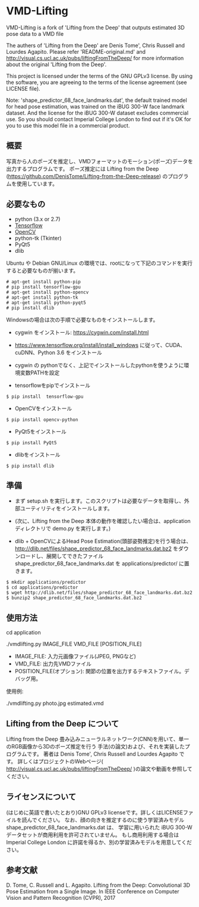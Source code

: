 # VMD-Lifting
VMD-Lifting is a fork of 'Lifting from the Deep' that outputs estimated 3D pose data to a VMD file

The authers of 'Lifting from the Deep' are Denis Tome', Chris Russell and Lourdes Agapito.
Please refer 'README-original.md' and http://visual.cs.ucl.ac.uk/pubs/liftingFromTheDeep/
for more information about the original 'Lifting from the Deep'.

This project is licensed under the terms of the GNU GPLv3 license. By using the software, you are agreeing to the terms of the license agreement (see LICENSE file).

Note: 'shape_predictor_68_face_landmarks.dat', the default trained model for head pose estimation,
was trained on the iBUG 300-W face landmark dataset. And the license for the iBUG 300-W dataset
excludes commercial use. So you should contact Imperial College London to find out if it's OK for
you to use this model file in a commercial product.

## 概要

写真から人のポーズを推定し、VMDフォーマットのモーション(ポーズ)データを出力するプログラムです。
ポーズ推定には Lifting from the Deep (https://github.com/DenisTome/Lifting-from-the-Deep-release)
のプログラムを使用しています。

## 必要なもの
- python (3.x or 2.7)
- [Tensorflow](https://www.tensorflow.org/)
- [OpenCV](http://opencv.org/)
- python-tk (Tkinter)
- PyQt5
- dlib

Ubuntu や Debian GNU/Linux の環境では、rootになって下記のコマンドを実行すると必要なものが揃います。

```
# apt-get install python-pip
# pip install tensorflow-gpu
# apt-get install python-opencv
# apt-get install python-tk
# apt-get install python-pyqt5
# pip install dlib
```

Windowsの場合は次の手順で必要なものをインストールします。

- cygwin をインストール: https://cygwin.com/install.html

- https://www.tensorflow.org/install/install_windows に従って、CUDA、cuDNN、Python 3.6 をインストール

- cygwin の pythonでなく、上記でインストールしたpythonを使うように環境変数PATHを設定

- tensorflowをpipでインストール

`$ pip install  tensorflow-gpu`

- OpenCVをインストール

`$ pip install opencv-python`

- PyQt5をインストール

`$ pip install PyQt5`

- dlibをインストール

`$ pip install dlib`

## 準備
- まず setup.sh を実行します。このスクリプトは必要なデータを取得し、外部ユーティリティをインストールします。
- (次に、Lifting from the Deep 本体の動作を確認したい場合は、application ディレクトリで demo.py を実行します。)

- dlib + OpenCVによるHead Pose Estimation(頭部姿勢推定)を行う場合は、http://dlib.net/files/shape_predictor_68_face_landmarks.dat.bz2 をダウンロードし、展開してできたファイル shape_predictor_68_face_landmarks.dat を applications/predictor/ に置きます。

```
$ mkdir applications/predictor
$ cd applications/predictor
$ wget http://dlib.net/files/shape_predictor_68_face_landmarks.dat.bz2
$ bunzip2 shape_predictor_68_face_landmarks.dat.bz2
```

## 使用方法

cd application

./vmdlifting.py IMAGE_FILE VMD_FILE [POSITION_FILE]

- IMAGE_FILE: 入力元画像ファイル(JPEG, PNGなど)
- VMD_FILE: 出力先VMDファイル
- POSITION_FILE(オプション): 関節の位置を出力するテキストファイル。デバッグ用。

使用例:

./vmdlifting.py photo.jpg estimated.vmd

## Lifting from the Deep について

Lifting from the Deep 畳み込みニューラルネットワーク(CNN)を用いて、単一のRGB画像から3Dのポーズ推定を行う
手法(の論文)および、それを実装したプログラムです。
著者は Denis Tome', Chris Russell and Lourdes Agapito です。
詳しくはプロジェクトのWebページ( http://visual.cs.ucl.ac.uk/pubs/liftingFromTheDeep/ )の論文や動画を参照してください。

## ライセンスについて
(はじめに英語で書いたとおり)GNU GPLv3 licenseです。詳しくはLICENSEファイルを読んでください。
なお、顔の向きを推定するのに使う学習済みモデル shape_predictor_68_face_landmarks.dat は、
学習に用いられた iBUG 300-W データセットが商用利用を許可されていません。
もし商用利用する場合は Imperial College London に許諾を得るか、別の学習済みモデルを用意してください。

## 参考文献

D. Tome, C. Russell and L. Agapito. Lifting from the Deep: Convolutional 3D Pose Estimation from a Single Image. In IEEE Conference on Computer Vision and Pattern Recognition (CVPR), 2017
